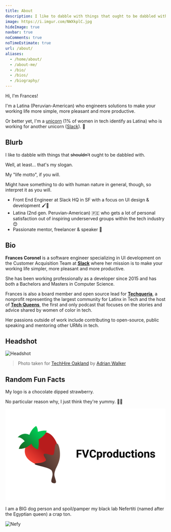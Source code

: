 ```yaml
---
title: About
description: I like to dabble with things that ought to be dabbled with. 🍫🍓
image: https://i.imgur.com/NWXkplC.jpg
hideImage: true
navbar: true
noComments: true
noTimeEstimate: true
url: /about/
aliases:
  - /home/about/
  - /about-me/
  - /bio/
  - /bios/
  - /biography/
---
```


Hi, I'm Frances!

I'm a Latina (Peruvian-American) who engineers solutions to make your working life more simple, more pleasant and more productive.

Or better yet, I'm a [unicorn](<https://www.wikiwand.com/en/Unicorn_(finance)>) (1% of women in tech identify as Latina) who is working for another unicorn ([Slack](https://slack.com?source=fvcproductions)). 🦄

## Blurb

I like to dabble with things that ~~shouldn't~~ ought to be dabbled with.

Well, at least... that's my slogan.

My "life motto", if you will.

Might have something to do with human nature in general, though, so interpret it as you will.

- Front End Engineer at Slack HQ in SF with a focus on UI design & development 🖌️🔧️
- Latina (2nd gen. Peruvian-American) 🇵🇪️ who gets a lot of personal satisfaction out of inspiring underserved groups within the tech industry 😊
- Passionate mentor, freelancer & speaker 💬️

## Bio

**Frances Coronel** is a software engineer specializing in UI development on the Customer Acquisition Team at [**Slack**](https://slack.com?source=fvcproductions) where her mission is to make your working life simpler, more pleasant and more productive.

She has been working professionally as a developer since 2015 and has both a Bachelors and Masters in Computer Science.

Frances is also a board member and open source lead for [**Techqueria**](https://techqueria.org), a nonprofit representing the largest community for Latinx in Tech and the host of [**Tech Queens**](/podcast/), the first and only podcast that focuses on the stories and advice shared by women of color in tech.

Her passions outside of work include contributing to open-source, public speaking and mentoring other URMs in tech.

## Headshot

![Headshot](https://i.imgur.com/NWXkplC.jpg "Frances Coronel - Headshot")

> Photo taken for [TechHire Oakland](https://www.techhireoakland.org/training/) by [Adrian Walker](https://www.adrianowalker.com/)

<!-- ## Life Timeline

| Date           | Event                                                                  |
| -------------- | ---------------------------------------------------------------------- |
| 1995 October   | Born in Newport News, VA to Peruvian immigrants                        |
| 1998 September | Started Pre-K                                                          |
| 2001 September | Started elementary school                                              |
| 2006 January   | Got my first dog, Nefer                                                |
| 2006 September | Started middle school                                                  |
| 2009 September | Started high school                                                    |
| 2010 June      | First college class at Tidewater Community College                     |
| 2011 June      | Took summer college classes at Hampton University                      |
| 2011 August    | First international conference                                         |
| 2012 Summer    | Volunteered for an international medical mission                       |
| 2012 Summer    | Studied wildlife in Tanzania                                           |
| 2013 June      | Graduated from high school                                             |
| 2013 June      | Started fvcproductions.com                                             |
| 2013 June      | Took summer college classes again at Tidewater Community College       |
| 2013 August    | Studied abroad at Jacobs University Bremen                             |
| 2014 January   | Started at Hampton University                                          |
| 2014 August    | First tech conference                                                  |
| 2014 October   | First hackathon                                                        |
| 2015 June      | Summer of Code at Fullstack Academy                                    |
| 2015 October   | First client dev project completed                                     |
| 2015 November  | First developer job with 80/20                                         |
| 2015 November  | First talk at a tech conference                                        |
| 2016 May       | Graduated from Hampton University with a Bachelors in Computer Science |
| 2016 May       | Started dating Nolan                                                   |
| 2016 Summer    | Interned for Accenture on AR/VR team                                   |
| 2016 August    | Started at Cornell Tech                                                |
| 2017 May       | Graduated from Cornell Tech with a Masters in Computer Science         |
| 2017 June      | Started at Accenture                                                   |
| 2018 June      | Started at Slack                                                       |
| 2018 August    | Nolan moves in                                                         |
| 2018 November  | Now an admin for Techqueria                                            |
| 2021 January   | Nefer probably dead                                                    |
| 2095 October   | Probably dead                                                          |

> This life timeline was inspired by [Chris Coyier's](https://chriscoyier.net/timeline/) because I thought it looked neat. -->

## Random Fun Facts

My logo is a chocolate dipped strawberry.

No particular reason why, I just think they're yummy. 🍫🍓

[![Logo](/assets/img/teaser.png)](/2017/08/19/fvcproductions---logo-redesign-/ "FVCproductions Logo Redesign")

I am a BIG dog person and spoil/pamper my black lab Nefertiti (named after the Egyptian queen) a crap ton.

![Nefy](https://i.imgur.com/cwXno9D.jpg)
